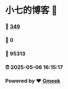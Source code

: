 # 小七的博客 :link:  
### :page_facing_up: [349](/tag.html) 
### :speech_balloon: 0 
### :hibiscus: 95313 
### :alarm_clock: 2025-05-06 16:15:17 
### Powered by :heart: [Gmeek](https://github.com/Meekdai/Gmeek)
